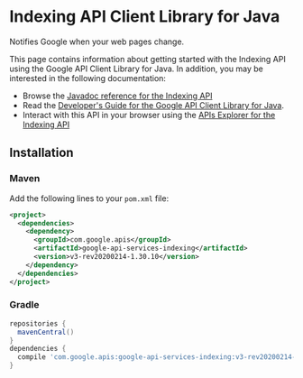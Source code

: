 # Indexing API Client Library for Java

Notifies Google when your web pages change.

This page contains information about getting started with the Indexing API
using the Google API Client Library for Java. In addition, you may be interested
in the following documentation:

* Browse the [Javadoc reference for the Indexing API][javadoc]
* Read the [Developer's Guide for the Google API Client Library for Java][google-api-client].
* Interact with this API in your browser using the [APIs Explorer for the Indexing API][api-explorer]

## Installation

### Maven

Add the following lines to your `pom.xml` file:

```xml
<project>
  <dependencies>
    <dependency>
      <groupId>com.google.apis</groupId>
      <artifactId>google-api-services-indexing</artifactId>
      <version>v3-rev20200214-1.30.10</version>
    </dependency>
  </dependencies>
</project>
```

### Gradle

```gradle
repositories {
  mavenCentral()
}
dependencies {
  compile 'com.google.apis:google-api-services-indexing:v3-rev20200214-1.30.10'
}
```

[javadoc]: https://googleapis.dev/java/google-api-services-indexing/latest/index.html
[google-api-client]: https://github.com/googleapis/google-api-java-client/
[api-explorer]: https://developers.google.com/apis-explorer/#p/indexing/v1/
